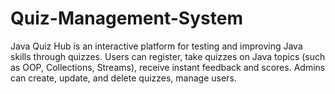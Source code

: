 # Quiz-Management-System
Java Quiz Hub is an interactive platform for testing and improving Java skills through quizzes. Users can register, take quizzes on Java topics (such as OOP, Collections, Streams), receive instant feedback and scores. Admins can create, update, and delete quizzes, manage users.
